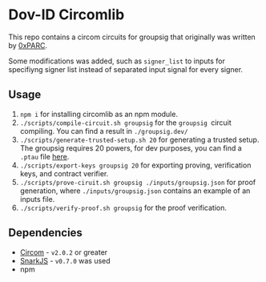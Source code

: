 # Dov-ID Circomlib

This repo contains a circom circuits for groupsig that originally was written by [0xPARC](https://github.com/0xPARC/circom-ecdsa).

Some modifications was added, such as `signer_list` to inputs for specifiyng signer list instead of separated input signal for every signer. 

## Usage
1. `npm i` for installing circomlib as an npm module.
2. `./scripts/compile-circuit.sh groupsig` for the `groupsig `circuit compiling. You can find a result in `./groupsig.dev/`
3. `./scripts/generate-trusted-setup.sh 20` for generating a trusted setup. The groupsig requires 20 powers, for dev purposes, you can find a `.ptau` file [here](https://github.com/iden3/snarkjs).
3. `./scripts/export-keys groupsig 20` for exporting proving, verification keys, and contract verifier.
4. `./scripts/prove-ciruit.sh groupsig ./inputs/groupsig.json` for proof generation, where `./inputs/groupsig.json` contains an example of an inputs file.
5. `./scripts/verify-proof.sh groupsig` for the proof verification.

## Dependencies
- [Circom](https://docs.circom.io/) - `v2.0.2` or greater
- [SnarkJS](https://github.com/iden3/snarkjs) - `v0.7.0` was used 
- npm